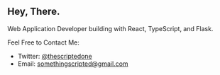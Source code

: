 ## Hey, There.

Web Application Developer building with React, TypeScript, and Flask.

Feel Free to Contact Me:
- Twitter: [@thescriptedone](https://www.twitter.com/thescriptedone)
- Email: [somethingscripted@gmail.com](mailto:somethingscripted@gmail.com)
